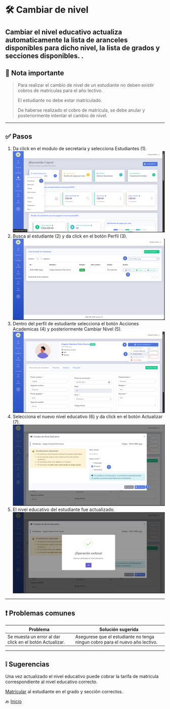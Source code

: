 # 🛠️ Cambiar de nivel

Cambiar el nivel educativo actualiza automaticamente la lista de aranceles disponibles
para dicho nivel, la lista de grados y secciones disponibles.
.
---

## 📝 Nota importante

> Para realizar el cambio de nivel de un estudiante no deben existir cobros de matrículas para el año lectivo.
>
> El estudiante no debe estar matrículado.
>
> De haberse realizado el cobro de matrícula, se debe anular y posteriormente intentar el cambio de nivel.
---

## ✅ Pasos

1. Da click en el modulo de secretaria y selecciona Estudiantes (1).
   ![Ir al listado](../../assets/Cambio%20de%20matricula/Cambio1.png)
2. Busca al estudiante (2) y da click en el botón Perfil (3).
   ![Ir al listado](../../assets/Cambio%20de%20nivel/Cambio1.png)
3. Dentro del perfil de estudiante selecciona el botón Acciones Academicas (4) y posteriormente Cambiar Nivel (5).
   ![Ir al listado](../../assets/Cambio%20de%20nivel/Cambio2.png)
4. Selecciona el nuevo nivel educativo (6) y da click en el botón Actualizar (7).
   ![Ir al listado](../../assets/Cambio%20de%20nivel/Cambio3.png)
5. El nivel educativo del estudiante fue actualizado.
   ![Ir al listado](../../assets/Cambio%20de%20nivel/Cambio4.png)

---

## ❗ Problemas comunes

| Problema                                                | Solución sugerida                                                            |
|---------------------------------------------------------|------------------------------------------------------------------------------|
| Se muesta un error al dar click en el botón Actualizar. | Asegurese que el estudiante no tenga ningun cobro para el nuevo año lectivo. |

---

## ❕ Sugerencias

Una vez actualizado el nivel educativo puede cobrar la tarifa de matricula correspondiente al nivel educativo correcto.

[Matrícular](../secretaria/Matricular%20estudiante.md) al estudiante en el grado y sección correctos.

🔙 [Inicio](../../Index.md)





